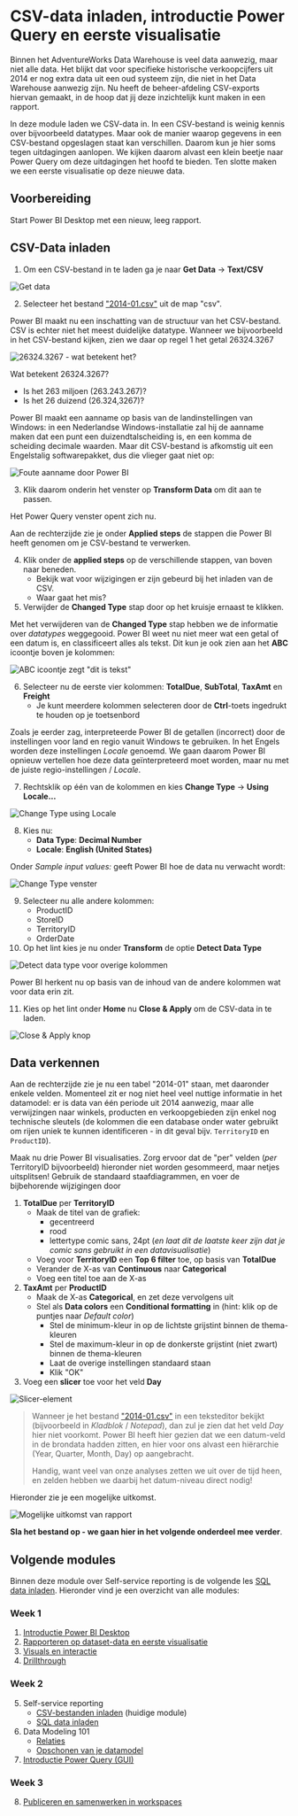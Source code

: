# CSV-data inladen, introductie Power Query en eerste visualisatie

Binnen het AdventureWorks Data Warehouse is veel data aanwezig, maar niet alle data. Het blijkt dat voor specifieke historische verkoopcijfers uit 2014 er nog extra data uit een oud systeem zijn, die niet in het Data Warehouse aanwezig zijn. Nu heeft de beheer-afdeling CSV-exports hiervan gemaakt, in de hoop dat jij deze inzichtelijk kunt maken in een rapport.

In deze module laden we CSV-data in. In een CSV-bestand is weinig kennis over bijvoorbeeld datatypes. Maar ook de manier waarop gegevens in een CSV-bestand opgeslagen staat kan verschillen. Daarom kun je hier soms tegen uitdagingen aanlopen. We kijken daarom alvast een klein beetje naar Power Query om deze uitdagingen het hoofd te bieden. Ten slotte maken we een eerste visualisatie op deze nieuwe data.

## Voorbereiding

Start Power BI Desktop met een nieuw, leeg rapport.

## CSV-Data inladen

1. Om een CSV-bestand in te laden ga je naar **Get Data** -> **Text/CSV**

![Get data](img/importeer-csv.png)

2. Selecteer het bestand ["2014-01.csv"](csv/2014-01.csv) uit de map "csv".

Power BI maakt nu een inschatting van de structuur van het CSV-bestand. CSV is echter niet het meest duidelijke datatype. 
Wanneer we bijvoorbeeld in het CSV-bestand kijken, zien we daar op regel 1 het getal 26324.3267

![26324.3267 - wat betekent het?](img/2014-01-csv.png)

Wat betekent 26324.3267?

* Is het 263 miljoen (263.243.267)?
* Is het 26 duizend (26.324,3267)?

Power BI maakt een aanname op basis van de landinstellingen van Windows: in een Nederlandse Windows-installatie zal hij de aanname maken dat een punt een duizendtalscheiding is, en een komma de scheiding decimale waarden. Maar dit CSV-bestand is afkomstig uit een Engelstalig softwarepakket, dus die vlieger gaat niet op:

![Foute aanname door Power BI](img/2014-01.png)

3. Klik daarom onderin het venster op **Transform Data** om dit aan te passen.

Het Power Query venster opent zich nu.

Aan de rechterzijde zie je onder **Applied steps** de stappen die Power BI heeft genomen om je CSV-bestand te verwerken.

4. Klik onder de **applied steps** op de verschillende stappen, van boven naar beneden.
   * Bekijk wat voor wijzigingen er zijn gebeurd bij het inladen van de CSV.
   * Waar gaat het mis?
5. Verwijder de **Changed Type** stap door op het kruisje ernaast te klikken.

Met het verwijderen van de **Changed Type** stap hebben we de informatie over *datatypes* weggegooid. Power BI weet nu niet meer wat een getal of een datum is, en classificeert alles als tekst. Dit kun je ook zien aan het **ABC** icoontje boven je kolommen:

![ABC icoontje zegt "dit is tekst"](img/alles-is-tekst.png)

6. Selecteer nu de eerste vier kolommen: **TotalDue**, **SubTotal**, **TaxAmt** en **Freight**
   * Je kunt meerdere kolommen selecteren door de **Ctrl**-toets ingedrukt te houden op je toetsenbord

Zoals je eerder zag, interpreteerde Power BI de getallen (incorrect) door de instellingen voor land en regio vanuit Windows te gebruiken. In het Engels worden deze instellingen *Locale* genoemd. We gaan daarom Power BI opnieuw vertellen hoe deze data geïnterpreteerd moet worden, maar nu met de juiste regio-instellingen / *Locale*.

7. Rechtsklik op één van de kolommen en kies **Change Type** -> **Using Locale...**

![Change Type using Locale](img/change-type-using-locale.png)

8. Kies nu:
   * **Data Type**: **Decimal Number**
   * **Locale**: **English (United States)**

Onder *Sample input values:* geeft Power BI hoe de data nu verwacht wordt:

![Change Type venster](img/change-type-using-locale-venster.png)

9. Selecteer nu alle andere kolommen:
   * ProductID
   * StoreID
   * TerritoryID
   * OrderDate
9. Op het lint kies je nu onder **Transform** de optie **Detect Data Type**

![Detect data type voor overige kolommen](img/overige-kolommen-detect-data-type.png)

Power BI herkent nu op basis van de inhoud van de andere kolommen wat voor data erin zit.

11. Kies op het lint onder **Home** nu **Close & Apply** om de CSV-data in te laden.

![Close & Apply knop](img/power-query-close.png)

## Data verkennen

Aan de rechterzijde zie je nu een tabel "2014-01" staan, met daaronder enkele velden. Momenteel zit er nog niet heel veel nuttige informatie in het datamodel: er is data van één periode uit 2014 aanwezig, maar alle verwijzingen naar winkels, producten en verkoopgebieden zijn enkel nog technische sleutels (de kolommen die een database onder water gebruikt om rijen uniek te kunnen identificeren - in dit geval bijv. `TerritoryID` en `ProductID`).

Maak nu drie Power BI visualisaties. Zorg ervoor dat de "per" velden (*per* TerritoryID bijvoorbeeld) hieronder niet worden gesommeerd, maar netjes uitsplitsen! Gebruik de standaard staafdiagrammen, en voer de bijbehorende wijzigingen door

1. **TotalDue** per **TerritoryID**
   * Maak de titel van de grafiek:
     * gecentreerd
     * rood
     * lettertype comic sans, 24pt (*en laat dit de laatste keer zijn dat je comic sans gebruikt in een datavisualisatie*)
   * Voeg voor **TerritoryID** een **Top 6 filter** toe, op basis van **TotalDue**
   * Verander de X-as van **Continuous** naar **Categorical**
   * Voeg een titel toe aan de X-as
2. **TaxAmt** per **ProductID**
   * Maak de X-as **Categorical**, en zet deze vervolgens uit
   * Stel als **Data colors** een **Conditional formatting** in (hint: klik op de puntjes naar *Default color*)
     * Stel de minimum-kleur in op de lichtste grijstint binnen de thema-kleuren
     * Stel de maximum-kleur in op de donkerste grijstint (niet zwart) binnen de thema-kleuren
     * Laat de overige instellingen standaard staan
     * Klik "OK"
3. Voeg een **slicer** toe voor het veld **Day**

![Slicer-element](img/add-slicer.png)

> Wanneer je het bestand ["2014-01.csv"](csv/2014-01.csv) in een teksteditor bekijkt (bijvoorbeeld in *Kladblok* / *Notepad*), dan zul je zien dat het veld *Day* hier niet voorkomt. Power BI heeft hier gezien dat we een datum-veld in de brondata hadden zitten, en hier voor ons alvast een hiërarchie (Year, Quarter, Month, Day) op aangebracht.
>
> Handig, want veel van onze analyses zetten we uit over de tijd heen, en zelden hebben we daarbij het datum-niveau direct nodig!

Hieronder zie je een mogelijke uitkomst.

![Mogelijke uitkomst van rapport](img/mogelijke-uitkomst.png)

**Sla het bestand op - we gaan hier in het volgende onderdeel mee verder**.

## Volgende modules

Binnen deze module over Self-service reporting is de volgende les [SQL data inladen](../05-self-service-reporting/07-sql-inladen.md). Hieronder vind je een overzicht van alle modules:

### Week 1

1. [Introductie Power BI Desktop](../01-introduction/01-introduction-powerbi-desktop.md)
2. [Rapporteren op dataset-data en eerste visualisatie](../02-reporting-on-dataset/02-reporting-on-dataset.md)
3. [Visuals en interactie](../03-visuals-and-interaction/03-visuals-and-interaction.md)
4. [Drillthrough](../04-drillthrough/04-drillthrough.md)

### Week 2

5. Self-service reporting
   * [CSV-bestanden inladen](../05-self-service-reporting/06-csv-inladen.md) (huidige module)
   * [SQL data inladen](../05-self-service-reporting/07-sql-inladen.md)
6. Data Modeling 101
   * [Relaties](../06-data-modeling-101/08-relaties.md)
   * [Opschonen van je datamodel](../06-data-modeling-101/09-opschonen.md)
7. [Introductie Power Query (GUI)](../07-power-query-gui/11-power-query.md)

### Week 3

8. [Publiceren en samenwerken in workspaces](../08-publishing-and-collaboration-in-workspaces/05-publishing-and-collaboration-in-workspaces.md)
